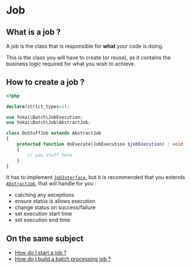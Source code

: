 # Job

## What is a job ?

A job is the class that is responsible for **what** your code is doing.

This is the class you will have to create (or reuse),
as it contains the business logic required for what you wish to achieve.

## How to create a job ?

```php
<?php

declare(strict_types=1);

use Yokai\Batch\JobExecution;
use Yokai\Batch\Job\AbstractJob;

class DoStuffJob extends AbstractJob
{
    protected function doExecute(JobExecution $jobExecution) : void
    {
        // you stuff here
    }
}
```

It has to implement [`JobInterface`](../../src/Job/JobInterface.php),
but it is recommended that you extends [`AbstractJob`](../../src/Job/AbstractJob.php), 
that will handle for you :
- catching any exceptions
- ensure status is allows execution
- change status on success/failure
- set execution start time
- set execution end time

## On the same subject

- [How do I start a job ?](job-launcher.md)
- [How do I build a batch processing job ?](item-job.md)
